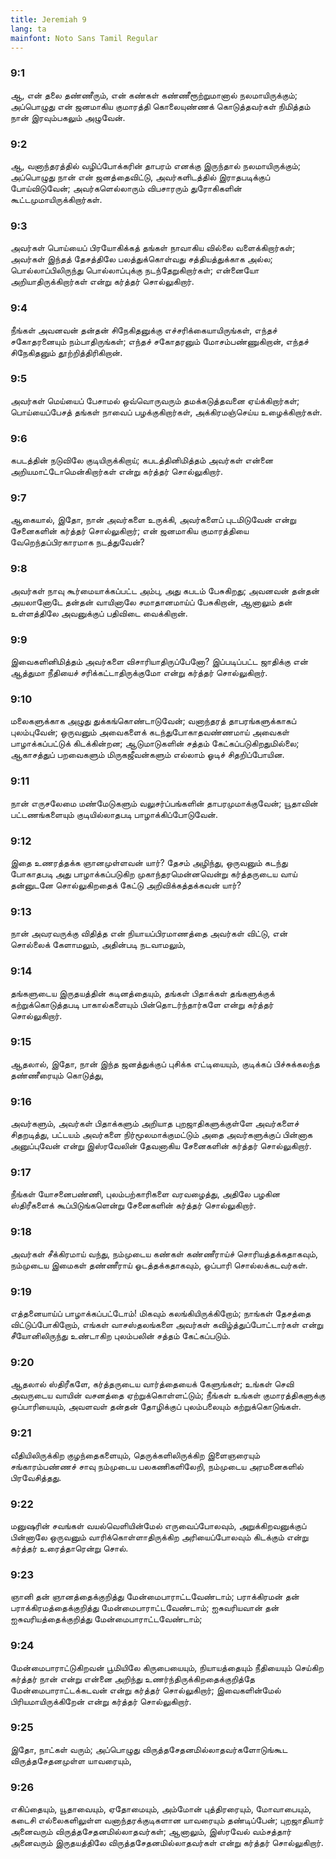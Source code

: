 ```yaml
---
title: Jeremiah 9
lang: ta
mainfont: Noto Sans Tamil Regular
---
```


###  9:1

ஆ, என் தலை தண்ணீரும், என் கண்கள் கண்ணீரூற்றுமானால் நலமாயிருக்கும்; அப்பொழுது என் ஜனமாகிய குமாரத்தி கொலையுண்ணக் கொடுத்தவர்கள் நிமித்தம் நான் இரவும்பகலும் அழுவேன்.

###  9:2

ஆ, வனாந்தரத்தில் வழிப்போக்கரின் தாபரம் எனக்கு இருந்தால் நலமாயிருக்கும்; அப்பொழுது நான் என் ஜனத்தைவிட்டு, அவர்களிடத்தில் இராதபடிக்குப் போய்விடுவேன்; அவர்களெல்லாரும் விபசாரரும் துரோகிகளின் கூட்டமுமாயிருக்கிறார்கள்.

###  9:3

அவர்கள் பொய்யைப் பிரயோகிக்கத் தங்கள் நாவாகிய வில்லை வளைக்கிறார்கள்; அவர்கள் இந்தத் தேசத்திலே பலத்துக்கொள்வது சத்தியத்துக்காக அல்ல; பொல்லாப்பிலிருந்து பொல்லாப்புக்கு நடந்தேறுகிறார்கள்; என்னையோ அறியாதிருக்கிறார்கள் என்று கர்த்தர் சொல்லுகிறார்.

###  9:4

நீங்கள் அவனவன் தன்தன் சிநேகிதனுக்கு எச்சரிக்கையாயிருங்கள், எந்தச் சகோதரனையும் நம்பாதிருங்கள்; எந்தச் சகோதரனும் மோசம்பண்ணுகிறான், எந்தச் சிநேகிதனும் தூற்றித்திரிகிறான்.

###  9:5

அவர்கள் மெய்யைப் பேசாமல் ஒவ்வொருவரும் தமக்கடுத்தவனை ஏய்க்கிறார்கள்; பொய்யைப்பேசத் தங்கள் நாவைப் பழக்குகிறார்கள், அக்கிரமஞ்செய்ய உழைக்கிறார்கள்.

###  9:6

கபடத்தின் நடுவிலே குடியிருக்கிறாய்; கபடத்தினிமித்தம் அவர்கள் என்னை அறியமாட்டோமென்கிறார்கள் என்று கர்த்தர் சொல்லுகிறார்.

###  9:7

ஆகையால், இதோ, நான் அவர்களை உருக்கி, அவர்களைப் புடமிடுவேன் என்று சேனைகளின் கர்த்தர் சொல்லுகிறார்; என் ஜனமாகிய குமாரத்தியை வேறெந்தப்பிரகாரமாக நடத்துவேன்?

###  9:8

அவர்கள் நாவு கூர்மையாக்கப்பட்ட அம்பு, அது கபடம் பேசுகிறது; அவனவன் தன்தன் அயலானோடே தன்தன் வாயினாலே சமாதானமாய்ப் பேசுகிறான், ஆனாலும் தன் உள்ளத்திலே அவனுக்குப் பதிவிடை வைக்கிறான்.

###  9:9

இவைகளினிமித்தம் அவர்களை விசாரியாதிருப்பேனோ? இப்படிப்பட்ட ஜாதிக்கு என் ஆத்துமா நீதியைச் சரிக்கட்டாதிருக்குமோ என்று கர்த்தர் சொல்லுகிறார்.

###  9:10

மலைகளுக்காக அழுது துக்கங்கொண்டாடுவேன்; வனாந்தரத் தாபரங்களுக்காகப் புலம்புவேன்; ஒருவனும் அவைகளைக் கடந்துபோகாதவண்ணமாய் அவைகள் பாழாக்கப்பட்டுக் கிடக்கின்றன; ஆடுமாடுகளின் சத்தம் கேட்கப்படுகிறதுமில்லை; ஆகாசத்துப் பறவைகளும் மிருகஜீவன்களும் எல்லாம் ஓடிச் சிதறிப்போயின.

###  9:11

நான் எருசலேமை மண்மேடுகளும் வலுசர்ப்பங்களின் தாபரமுமாக்குவேன்; யூதாவின் பட்டணங்களையும் குடியில்லாதபடி பாழாக்கிப்போடுவேன்.

###  9:12

இதை உணரத்தக்க ஞானமுள்ளவன் யார்? தேசம் அழிந்து, ஒருவனும் கடந்து போகாதபடி அது பாழாக்கப்படுகிற முகாந்தரமென்னவென்று கர்த்தருடைய வாய் தன்னுடனே சொல்லுகிறதைக் கேட்டு அறிவிக்கத்தக்கவன் யார்?

###  9:13

நான் அவரவருக்கு விதித்த என் நியாயப்பிரமாணத்தை அவர்கள் விட்டு, என் சொல்லைக் கேளாமலும், அதின்படி நடவாமலும்,

###  9:14

தங்களுடைய இருதயத்தின் கடினத்தையும், தங்கள் பிதாக்கள் தங்களுக்குக் கற்றுக்கொடுத்தபடி பாகால்களையும் பின்தொடர்ந்தார்களே என்று கர்த்தர் சொல்லுகிறார்.

###  9:15

ஆதலால், இதோ, நான் இந்த ஜனத்துக்குப் புசிக்க எட்டியையும், குடிக்கப் பிச்சுக்கலந்த தண்ணீரையும் கொடுத்து,

###  9:16

அவர்களும், அவர்கள் பிதாக்களும் அறியாத புறஜாதிகளுக்குள்ளே அவர்களைச் சிதறடித்து, பட்டயம் அவர்களை நிர்மூலமாக்குமட்டும் அதை அவர்களுக்குப் பின்னாக அனுப்புவேன் என்று இஸ்ரவேலின் தேவனாகிய சேனைகளின் கர்த்தர் சொல்லுகிறார்.

###  9:17

நீங்கள் யோசனைபண்ணி, புலம்பற்காரிகளை வரவழைத்து, அதிலே பழகின ஸ்திரீகளைக் கூப்பிடுங்களென்று சேனைகளின் கர்த்தர் சொல்லுகிறார்.

###  9:18

அவர்கள் சீக்கிரமாய் வந்து, நம்முடைய கண்கள் கண்ணீராய்ச் சொரியத்தக்கதாகவும், நம்முடைய இமைகள் தண்ணீராய் ஓடத்தக்கதாகவும், ஒப்பாரி சொல்லக்கடவர்கள்.

###  9:19

எத்தனையாய்ப் பாழாக்கப்பட்டோம்! மிகவும் கலங்கியிருக்கிறோம்; நாங்கள் தேசத்தை விட்டுப்போகிறோம், எங்கள் வாசஸ்தலங்களை அவர்கள் கவிழ்த்துப்போட்டார்கள் என்று சீயோனிலிருந்து உண்டாகிற புலம்பலின் சத்தம் கேட்கப்படும்.

###  9:20

ஆதலால் ஸ்திரீகளே, கர்த்தருடைய வார்த்தையைக் கேளுங்கள்; உங்கள் செவி அவருடைய வாயின் வசனத்தை ஏற்றுக்கொள்ளட்டும்; நீங்கள் உங்கள் குமாரத்திகளுக்கு ஒப்பாரியையும், அவளவள் தன்தன் தோழிக்குப் புலம்பலையும் கற்றுக்கொடுங்கள்.

###  9:21

வீதியிலிருக்கிற குழந்தைகளையும், தெருக்களிலிருக்கிற இளைஞரையும் சங்காரம்பண்ணச் சாவு நம்முடைய பலகணிகளிலேறி, நம்முடைய அரமனைகளில் பிரவேசித்தது.

###  9:22

மனுஷரின் சவங்கள் வயல்வெளியின்மேல் எருவைப்போலவும், அறுக்கிறவனுக்குப் பின்னாலே ஒருவனும் வாரிக்கொள்ளாதிருக்கிற அரியைப்போலவும் கிடக்கும் என்று கர்த்தர் உரைத்தாரென்று சொல்.

###  9:23

ஞானி தன் ஞானத்தைக்குறித்து மேன்மைபாராட்டவேண்டாம்; பராக்கிரமன் தன் பராக்கிரமத்தைக்குறித்து மேன்மைபாராட்டவேண்டாம்; ஐசுவரியவான் தன் ஐசுவரியத்தைக்குறித்து மேன்மைபாராட்டவேண்டாம்;

###  9:24

மேன்மைபாராட்டுகிறவன் பூமியிலே கிருபையையும், நியாயத்தையும் நீதியையும் செய்கிற கர்த்தர் நான் என்று என்னை அறிந்து உணர்ந்திருக்கிறதைக்குறித்தே மேன்மைபாராட்டக்கடவன் என்று கர்த்தர் சொல்லுகிறார்; இவைகளின்மேல் பிரியமாயிருக்கிறேன் என்று கர்த்தர் சொல்லுகிறார்.

###  9:25

இதோ, நாட்கள் வரும்; அப்பொழுது விருத்தசேதனமில்லாதவர்களோடுங்கூட விருத்தசேதனமுள்ள யாவரையும்,

###  9:26

எகிப்தையும், யூதாவையும், ஏதோமையும், அம்மோன் புத்திரரையும், மோவாபையும், கடைசி எல்லைகளிலுள்ள வனாந்தரக்குடிகளான யாவரையும் தண்டிப்பேன்; புறஜாதியார் அனைவரும் விருத்தசேதனமில்லாதவர்கள்; ஆனாலும், இஸ்ரவேல் வம்சத்தார் அனைவரும் இருதயத்திலே விருத்தசேதனமில்லாதவர்கள் என்று கர்த்தர் சொல்லுகிறார்.

